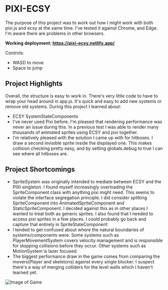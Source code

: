 # PIXI-ECSY

The purpose of this project was to work out how I might work with both pixi.js and ecsy at the same time.
I've tested it against Chrome, and Edge. I'm aware there are problems in other browsers.

**Working deployment: https://pixi-ecsy.netlify.app/**

Controls: 
- WASD to move
- Space to jump


## Project Highlights
Overall, the structure is easy to work in. There's very little code to have to wrap your head around in app.js. It's quick and easy to add new systems or remove old systems.
During this project I learned about:
- ECSY SystemStateComponents
- I've never used Pixi before. I'm pleased that rendering performance was never an issue during this. In a previous test I was able to render many thousands of animated sprites using ECSY and pixi together.
- I'm relatively pleased with the solution I came up with for hitboxes. I draw a second invisible sprite inside the displayed one. This makes collision checking pretty easy, and by setting globals.debug to true I can see where all hitboxes are.

## Project Shortcomings
- SpriteSystem was originally intended to mediate between ECSY and the PIXI singleton. I found myself increasingly overloading the SpriteComponent class with anything pixi might need. This seems to violate the interface segregation principle. I did consider splitting SpriteComponent into AnimatedSpriteComponent and StaticSpriteComponent. I decided against this as in other places I wanted to treat both as generic sprites. 
I also found that I needed to access pixi sprites in a few places. I could probably go back and capture that entirely in SpriteStateComponent
- I tended to get confused about where the natural boundaries of systems/components were. Some systems such as PlayerMovementSystem covers velocity management and is responsible for stopping collisions before they occur. Other systems such as MotionSystem is lazer focused. 
- The biggest performance draw in the game comes from comparing the movers(Player and skeletons) against every single blocker. I suspect there's a way of merging colliders for the level walls which I haven't learned yet.

![Image of Game](https://i.imgur.com/rfgo0CF.png)
